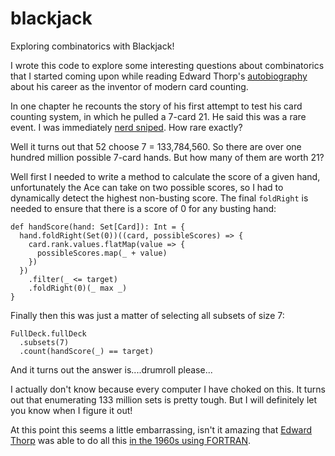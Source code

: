 # blackjack
Exploring combinatorics with Blackjack!

I wrote this code to explore some interesting questions about
combinatorics that I started coming upon while reading Edward Thorp's
[autobiography](https://www.amazon.com/A-Man-for-All-Markets-audiobook/dp/B01N4JAXQM/ref=sr_1_1?dchild=1&keywords=a+man+for+all+markets&qid=1621810952&sr=8-1)
about his career as the inventor of modern card counting.

In one chapter he recounts the story of his first attempt to test his
card counting system, in which he pulled a 7-card 21. He said this was a rare event.
I was immediately [nerd sniped](https://xkcd.com/356/). How rare exactly?

Well it turns out that 52 choose 7 = 133,784,560. So there are over one hundred million
possible 7-card hands. But how many of them are worth 21?

Well first I needed to write a method to calculate the score of a given
hand, unfortunately the Ace can take on two possible scores, so I had to
dynamically detect the highest non-busting score. The final `foldRight`
is needed to ensure that there is a score of 0 for any busting hand:

```
def handScore(hand: Set[Card]): Int = {
  hand.foldRight(Set(0))((card, possibleScores) => {
    card.rank.values.flatMap(value => {
      possibleScores.map(_ + value)
    })
  })
    .filter(_ <= target)
    .foldRight(0)(_ max _)
}
```

Finally then this was just a matter of selecting all subsets of size
7:
```
FullDeck.fullDeck
  .subsets(7)
  .count(handScore(_) == target)
```

And it turns out the answer is....drumroll please...

I actually don't know because every computer I have choked on this.
It turns out that enumerating 133 million sets is pretty tough. But
I will definitely let you know when I figure it out!

At this point this seems a little embarrassing, isn't it amazing
that [Edward Thorp](https://en.wikipedia.org/wiki/Edward_O._Thorp)
was able to do all this [in the 1960s using FORTRAN](https://youtu.be/nn6HZdMJwnU?t=20).